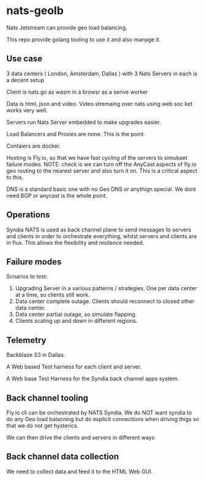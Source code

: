 # nats-geolb

Nats Jetstream can provide geo load balancing.

This repo provide golang tooling to use it and also manage it.

## Use case

3 data centers ( London, Amsterdam, Dallas ) with 3 Nats Servers in each is a decent setup

Client is nats.go as wasm in a browsr as a serive worker

Data is html, json and video. Video stremaing over nats using web soc ket works very well.

Servers run Nats Server embedded to make upgrades easier.

Load Balancers and Proxies are none. This is the point.

Contaiers are docker.

Hosting is Fly.io, so that we have fast cycling of the servers to simukaet failure modes. NOTE: check is we can turn off the AnyCast aspects of fly.io geo routing to the nearest server and also turn it on. This is a critical aspect to this.

DNS is a standard basic one with no Geo DNS or anythign special. We dont need BGP or anycast is the whole point.


## Operations

Syndia NATS is used as back channel plane to send messages to servers and clients in order to orchestrate everything, whilst servers and clients are in flux. This allows the flexibility and resilence needed.

## Failure modes

Scnarios to test:

1. Upgrading Server in a various patterns / strategies. One per data center at a time, so clients still work.
2. Data center complete outage. Clients should reconnect to closed other data center.
3. Data center partial outage, so simulate flapping.
4. Clients scaling up and down in different regions.


## Telemetry

Backblaze S3 in Dallas. 

A Web based Test harness for each client and server.

A Web base Test Harness for the Syndia back channel apps system.

## Back channel tooling

Fly.io cli can be orchestrated by NATS Syndia. We do NOT want syndia to do any Geo load balacning but do explicit connections when driving thigs so that we do not get hysterics.

We can then drive the clients and servers in different ways

## Back channel data collection

We need to collect data and feed it to the HTML Web GUI.





